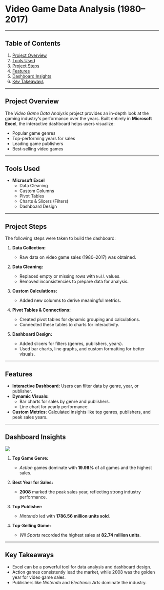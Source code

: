 # **Video Game Data Analysis (1980–2017)**  

---

## **Table of Contents**  
1. [Project Overview](#project-overview)  
2. [Tools Used](#tools-used)  
3. [Project Steps](#project-steps)  
4. [Features](#features)  
5. [Dashboard Insights](#dashboard-insights)  
6. [Key Takeaways](#key-takeaways)  


---

## **Project Overview**  
The *Video Game Data Analysis* project provides an in-depth look at the gaming industry's performance over the years. Built entirely in **Microsoft Excel**, the interactive dashboard helps users visualize:  
- Popular game genres  
- Top-performing years for sales  
- Leading game publishers  
- Best-selling video games  

---

## **Tools Used**  
- **Microsoft Excel**  
   - Data Cleaning  
   - Custom Columns  
   - Pivot Tables  
   - Charts & Slicers (Filters)  
   - Dashboard Design  

---

## **Project Steps**  
The following steps were taken to build the dashboard:  
1. **Data Collection:**  
   - Raw data on video game sales (1980–2017) was obtained.  

2. **Data Cleaning:**  
   - Replaced empty or missing rows with `Null` values.  
   - Removed inconsistencies to prepare data for analysis.  

3. **Custom Calculations:**  
   - Added new columns to derive meaningful metrics.  

4. **Pivot Tables & Connections:**  
   - Created pivot tables for dynamic grouping and calculations.  
   - Connected these tables to charts for interactivity.  

5. **Dashboard Design:**  
   - Added slicers for filters (genres, publishers, years).  
   - Used bar charts, line graphs, and custom formatting for better visuals.  

---

## **Features**  
- **Interactive Dashboard:** Users can filter data by genre, year, or publisher.  
- **Dynamic Visuals:**  
   - Bar charts for sales by genre and publishers.  
   - Line chart for yearly performance.  
- **Custom Metrics:** Calculated insights like top genres, publishers, and peak sales years.  

---

## **Dashboard Insights**  

![](videogame_db.jpg)

1. **Top Game Genre:**  
   - *Action* games dominate with **19.98%** of all games and the highest sales.  

2. **Best Year for Sales:**  
   - **2008** marked the peak sales year, reflecting strong industry performance.  

3. **Top Publisher:**  
   - *Nintendo* led with **1786.56 million units sold**.  

4. **Top-Selling Game:**  
   - *Wii Sports* recorded the highest sales at **82.74 million units**.  

---

## **Key Takeaways**  
- Excel can be a powerful tool for data analysis and dashboard design.  
- Action games consistently lead the market, while 2008 was the golden year for video game sales.  
- Publishers like *Nintendo* and *Electronic Arts* dominate the industry.  





